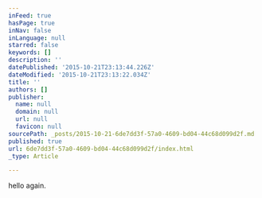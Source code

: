 ```yaml
---
inFeed: true
hasPage: true
inNav: false
inLanguage: null
starred: false
keywords: []
description: ''
datePublished: '2015-10-21T23:13:44.226Z'
dateModified: '2015-10-21T23:13:22.034Z'
title: ''
authors: []
publisher:
  name: null
  domain: null
  url: null
  favicon: null
sourcePath: _posts/2015-10-21-6de7dd3f-57a0-4609-bd04-44c68d099d2f.md
published: true
url: 6de7dd3f-57a0-4609-bd04-44c68d099d2f/index.html
_type: Article

---
```

hello again.